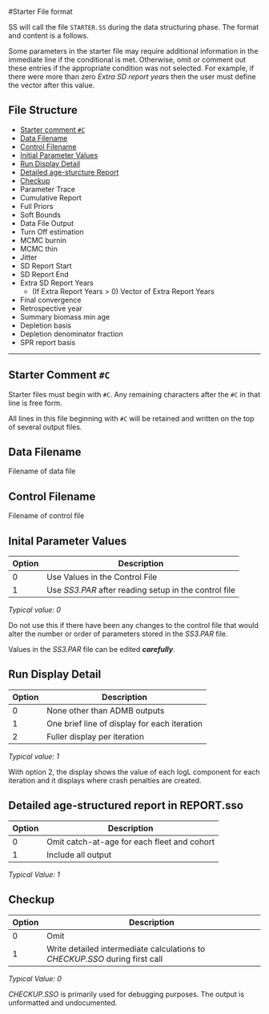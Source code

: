 #Starter File format

SS will call the file `STARTER.SS` during the data structuring phase. The format and content is a follows.

Some parameters in the starter file may require additional information in the immediate line if the conditional is met. Otherwise, omit or comment out these entries if the appropriate condition was not selected. For example, if there were more than zero *Extra SD report years* then the user must define the vector after this value.

## File Structure

* [Starter comment `#C`](#starter-comment-c)
* [Data Filename](#data-filename)
* [Control Filename](#control-filename)
* [Initial Parameter Values](#initial-parameter-values)
* [Run Display Detail](#run-display-detail)
* [Detailed age-sturcture Report](#detailed-age-structured-report-in-report-sso)
* [Checkup](#checkup)
* Parameter Trace
* Cumulative Report
* Full Priors
* Soft Bounds
* Data File Output
* Turn Off estimation
* MCMC burnin
* MCMC thin
* Jitter
* SD Report Start
* SD Report End
* Extra SD Report Years
  * (If Extra Report Years > 0) Vector of Extra Report Years
* Final convergence
* Retrospective year
* Summary biomass min age
* Depletion basis
* Depletion denominator fraction
* SPR report basis

---

## Starter Comment `#C`
Starter files must begin with `#C`. Any remaining characters after the `#C` in that line is free form.

All lines in this file beginning with `#C` will be retained and written on the top of several output files.

## Data Filename
Filename of data file

## Control Filename
Filename of control file

## Inital Parameter Values
Option | Description
-------| ----
0      | Use Values in the Control File
1      | Use _SS3.PAR_ after reading setup in the control file

*Typical value: 0*

Do not use this if there have been any changes to the control file that would alter the number or order of parameters stored in the *SS3.PAR* file.

Values in the *SS3.PAR* file can be edited __*carefully*__.

## Run Display Detail
Option | Description
-------| ----
0      | None other than ADMB outputs
1      | One brief line of display for each iteration
2      | Fuller display per iteration

*Typical value: 1*

With option 2, the display shows the value of each logL component for each iteration and it displays where crash penalties are created.

## Detailed age-structured report in REPORT.sso
Option | Description
-------| ----
0      | Omit catch-at-age for each fleet and cohort
1      | Include all output

*Typical Value: 1*

## Checkup
Option | Description
-------| ----
0      | Omit
1      | Write detailed intermediate calculations to *CHECKUP.SSO* during first call

*Typical Value: 0*

*CHECKUP.SSO* is primarily used for debugging purposes. The output is unformatted and undocumented.

